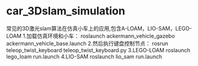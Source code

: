 # car_3Dslam_simulation
常见的3D激光slam算法在仿真小车上的应用,包含A-LOAM，LIO-SAM，LEGO-LOAM
1.加载仿真环境和小车：
roslaunch ackermann_vehicle_gazebo ackermann_vehicle_base.launch 
2.然后执行键盘控制节点：
rosrun teleop_twist_keyboard teleop_twist_keyboard.py
3.LEGO-LOAM
 roslaunch lego_loam run.launch 
4.LIO-SAM
roslaunch lio_sam run.launch 
